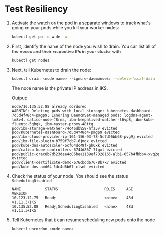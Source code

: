 # Test Resiliency

1. Activate the watch on the pod in a separate windows to track what's going on your pods while you kill your worker nodes:
    ```sh
    kubectl get po -o wide -w
    ```

1. First, identify the name of the node you wish to drain. You can list all of the nodes and their respective IPs in your cluster with
    ```sh
    kubectl get nodes
    ```

1. Next, tell Kubernetes to drain the node:
    ```sh
    kubectl drain <node name> --ignore-daemonsets --delete-local-data
    ```

     The node name is the private IP address in IKS. 

    Output:
    ```
    node/10.135.52.88 already cordoned
    WARNING: Deleting pods with local storage: kubernetes-dashboard-7d5d4f48c4-pmgp9; Ignoring DaemonSet-managed pods: logdna-agent-lm8v4, calico-node-78rms, ibm-keepalived-watcher-l6vp8, ibm-kube-fluentd-5ghgk, ibm-master-proxy-48ttq
    pod/ibm-storage-watcher-74c46db958-hfz5v evicted
    pod/kubernetes-dashboard-7d5d4f48c4-pmgp9 evicted
    pod/ibm-cloud-provider-ip-161-156-93-78-5c7d96bb68-pvg9j evicted
    pod/ibm-file-plugin-b759f7cb7-6jmdx evicted
    pod/kube-dns-autoscaler-6cf64dc49f-gh6xk evicted
    pod/calico-kube-controllers-6744d867-7fgxl evicted
    pod/public-crac8b7d523dea4c85bea1139ef7328163-alb1-657b4fbbb4-xvq2q evicted
    pod/client-certificate-demo-676dbdd676-8b7k7 evicted
    pod/kube-dns-amd64-5dc4d6b67-clvnh evicted
    ```

1. Check the status of your node. You should see the status `SchedulingDisabled`
    ```
    NAME           STATUS                     ROLES     AGE       VERSION
    10.123.12.75   Ready                      <none>    48d       v1.11.3+IKS
    10.135.52.88   Ready,SchedulingDisabled   <none>    48d       v1.11.3+IKS
    ```

1. Tell Kubernetes that it can resume scheduling new pods onto the node
    ```sh
    kubectl uncordon <node name>
    ```